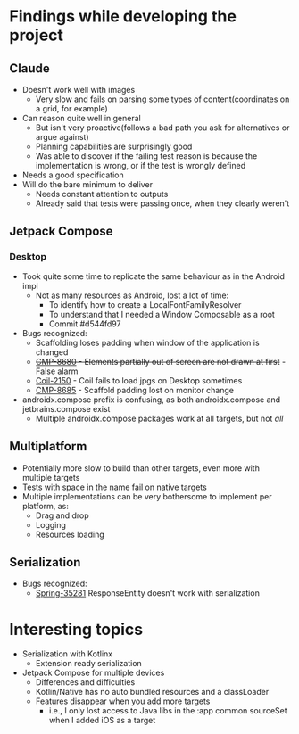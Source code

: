 # Findings while developing the project

## Claude
- Doesn't work well with images
  - Very slow and fails on parsing some types of content(coordinates on a grid, for example)
- Can reason quite well in general
  - But isn't very proactive(follows a bad path you ask for alternatives or argue against)
  - Planning capabilities are surprisingly good
  - Was able to discover if the failing test reason is because the implementation is wrong, or if the test is wrongly defined
- Needs a good specification
- Will do the bare minimum to deliver
  - Needs constant attention to outputs
  - Already said that tests were passing once, when they clearly weren't

## Jetpack Compose
### Desktop
- Took quite some time to replicate the same behaviour as in the Android impl
  - Not as many resources as Android, lost a lot of time:
    - To identify how to create a LocalFontFamilyResolver
    - To understand that I needed a Window Composable as a root
    - Commit #d544fd97
- Bugs recognized: 
  - Scaffolding loses padding when window of the application is changed
  - ~~[CMP-8680](youtrack.jetbrains.com/issue/CMP-8680/Elements-partially-out-of-screen-are-not-drawn-until-resizing) - Elements partially out of screen are not drawn at first~~ - False alarm
  - [Coil-2150](https://github.com/coil-kt/coil/issues/2150) - Coil fails to load jpgs on Desktop sometimes
  - [CMP-8685](https://youtrack.jetbrains.com/issue/CMP-8685/Scaffold-Padding-is-Lost-on-Monitor-Change) - Scaffold padding lost on monitor change
- androidx.compose prefix is confusing, as both androidx.compose and jetbrains.compose exist 
  - Multiple androidx.compose packages work at all targets, but not *all*

## Multiplatform
- Potentially more slow to build than other targets, even more with multiple targets
- Tests with space in the name fail on native targets
- Multiple implementations can be very bothersome to implement per platform, as:
  - Drag and drop
  - Logging
  - Resources loading

## Serialization
- Bugs recognized:
  - [Spring-35281](https://github.com/spring-projects/spring-framework/issues/35281) ResponseEntity doesn't work with serialization

# Interesting topics
- Serialization with Kotlinx
  - Extension ready serialization
- Jetpack Compose for multiple devices
  - Differences and difficulties
  - Kotlin/Native has no auto bundled resources and a classLoader
  - Features disappear when you add more targets
    - i.e., I only lost access to Java libs in the :app common sourceSet when I added iOS as a target